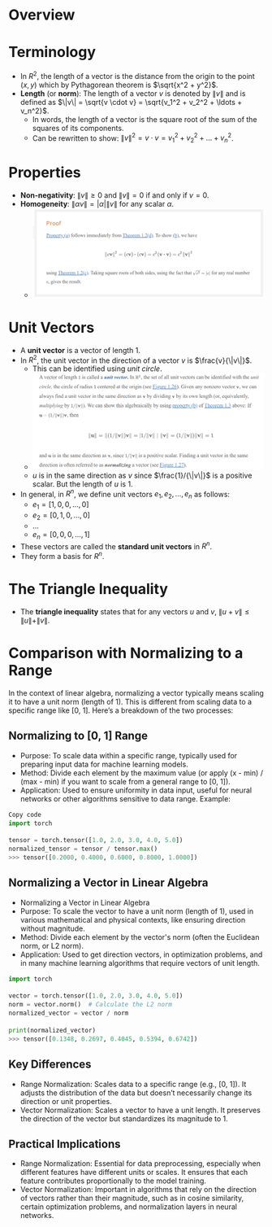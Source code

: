 # Overview

# Terminology

- In $R^2$, the length of a vector is the distance from the origin to the point $(x, y)$ which by Pythagorean theorem is $\sqrt{x^2 + y^2}$.
- **Length** (or **norm**): The length of a vector $v$ is denoted by $\|v\|$ and is defined as $\|v\| = \sqrt{v \cdot v} = \sqrt{v_1^2 + v_2^2 + \ldots + v_n^2}$.
  - In words, the length of a vector is the square root of the sum of the squares of its components. 
  - Can be rewritten to show: $\|v\|^2 = v \cdot v = v_1^2 + v_2^2 + \ldots + v_n^2$.

# Properties

- **Non-negativity**: $\|v\| \geq 0$ and $\|v\| = 0$ if and only if $v = 0$.
- **Homogeneity**: $\|\alpha v\| = |\alpha| \|v\|$ for any scalar $\alpha$.
  - ![alt text](pictures/norm-homogeneity-proof.png)

# Unit Vectors

- A **unit vector** is a vector of length 1.
- In $R^2$, the unit vector in the direction of a vector $v$ is $\frac{v}{\|v\|}$.
  - This can be identified using *unit circle*.
  - ![alt text](pictures/unit-vector-proof.png)
  - $u$ is in the same direction as $v$ since $\frac{1}/{\|v\|}$ is a positive scalar. But the length of $u$ is 1.
- In general, in $R^n$, we define unit vectors $e_1, e_2, \ldots, e_n$ as follows:
  - $e_1 = [1, 0, 0, \ldots, 0]$
  - $e_2 = [0, 1, 0, \ldots, 0]$
  - $\ldots$
  - $e_n = [0, 0, 0, \ldots, 1]$
- These vectors are called the **standard unit vectors** in $R^n$.
- They form a basis for $R^n$.

# The Triangle Inequality

- The **triangle inequality** states that for any vectors $u$ and $v$, $\|u + v\| \leq \|u\| + \|v\|$.

# Comparison with Normalizing to a Range

In the context of linear algebra, normalizing a vector typically means scaling it to have a unit norm (length of 1). This is different from scaling data to a specific range like [0, 1]. Here’s a breakdown of the two processes:

## Normalizing to [0, 1] Range

- Purpose: To scale data within a specific range, typically used for preparing input data for machine learning models.
- Method: Divide each element by the maximum value (or apply (x - min) / (max - min) if you want to scale from a general range to [0, 1]).
- Application: Used to ensure uniformity in data input, useful for neural networks or other algorithms sensitive to data range.
Example:

```python
Copy code
import torch

tensor = torch.tensor([1.0, 2.0, 3.0, 4.0, 5.0])
normalized_tensor = tensor / tensor.max()
>>> tensor([0.2000, 0.4000, 0.6000, 0.8000, 1.0000])
```

## Normalizing a Vector in Linear Algebra

- Normalizing a Vector in Linear Algebra
- Purpose: To scale the vector to have a unit norm (length of 1), used in various mathematical and physical contexts, like ensuring direction without magnitude.
- Method: Divide each element by the vector's norm (often the Euclidean norm, or L2 norm).
- Application: Used to get direction vectors, in optimization problems, and in many machine learning algorithms that require vectors of unit length.

```python 
import torch

vector = torch.tensor([1.0, 2.0, 3.0, 4.0, 5.0])
norm = vector.norm()  # Calculate the L2 norm
normalized_vector = vector / norm

print(normalized_vector)
>>> tensor([0.1348, 0.2697, 0.4045, 0.5394, 0.6742])
```

## Key Differences

- Range Normalization: Scales data to a specific range (e.g., [0, 1]). It adjusts the distribution of the data but doesn’t necessarily change its direction or unit properties.
- Vector Normalization: Scales a vector to have a unit length. It preserves the direction of the vector but standardizes its magnitude to 1.

## Practical Implications

- Range Normalization: Essential for data preprocessing, especially when different features have different units or scales. It ensures that each feature contributes proportionally to the model training.
- Vector Normalization: Important in algorithms that rely on the direction of vectors rather than their magnitude, such as in cosine similarity, certain optimization problems, and normalization layers in neural networks.